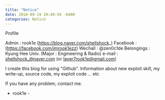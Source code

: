 ```yaml
---
title: "Notice"
date: 2018-09-19 19:49:59 -0400
categories: Notice
---
```


Profile

Admin : rook1e (https://blog.naver.com/shellshock_)
Facebook : (https://facebook.com/imrook1ezz)
Wechall : @zen0c1de
Belongings : Kyung Hee Univ. (Major : Engineering & Radio)
e-mail : shellshock_@naver.com (or layer7rook1e@gmail.com)


I create this blog for using "Github".
Information about new exploit skill, my write-up, source code, my exploit code ... etc

If you have any problem, contact me.

- rook1e -

